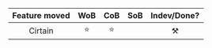 | Feature moved | WoB | CoB | SoB | Indev/Done? |
|:-------------:|:---:|:---:|:---:|:-----------:|
|    Cirtain    | ⭐️  | ⭐️  |     |     ⚒️      |
